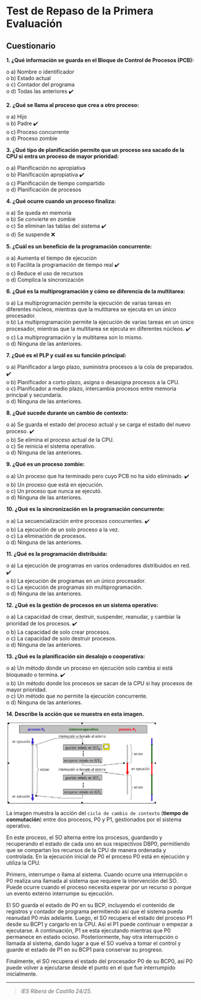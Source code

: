 # Test de Repaso de la Primera Evaluación
## Cuestionario
**1.	¿Qué información se guarda en el Bloque de Control de Procesos (PCB):**

o	a) Nombre o identificador <br>
o	b) Estado actual <br>
o	c) Contador del programa <br>
o	d) Todas las anteriores ✔️ <br>

**2.	¿Qué se llama al proceso que crea a otro proceso:**

o	a) Hijo <br>
o	b) Padre ✔️ <br>
o	c) Proceso concurrente <br>
o	d) Proceso zombie <br>

**3.	¿Qué tipo de planificación permite que un proceso sea sacado de la CPU si entra un proceso de mayor prioridad:**

o	a) Planificación no apropiativa <br>
o	b) Planificación apropiativa ✔️ <br>
o	c) Planificación de tiempo compartido <br>
o	d) Planificación de procesos <br>

**4.	¿Qué ocurre cuando un proceso finaliza:**

o	a) Se queda en memoria <br>
o	b) Se convierte en zombie <br>
o	c) Se eliminan las tablas del sistema ✔️ <br>
o	d) Se suspende ❌ <br>

**5.	¿Cuál es un beneficio de la programación concurrente:**

o	a) Aumenta el tiempo de ejecución <br>
o	b) Facilita la programación de tiempo real ✔️ <br>
o	c) Reduce el uso de recursos <br>
o	d) Complica la sincronización <br>

**6.	¿Qué es la multiprogramación y cómo se diferencia de la multitarea:**

o	a) La multiprogramación permite la ejecución de varias tareas en diferentes núcleos, mientras que la multitarea se ejecuta en un único procesador. <br>
o	b) La multiprogramación permite la ejecución de varias tareas en un único procesador, mientras que la multitarea se ejecuta en diferentes núcleos. ✔️ <br>
o	c) La multiprogramación y la multitarea son lo mismo. <br>
o	d) Ninguna de las anteriores. <br>

**7.	¿Qué es el PLP y cuál es su función principal:**

o	a) Planificador a largo plazo, suministra procesos a la cola de preparados. ✔️ <br>
o	b) Planificador a corto plazo, asigna o desasigna procesos a la CPU. <br>
o	c) Planificador a medio plazo, intercambia procesos entre memoria principal y secundaria. <br>
o	d) Ninguna de las anteriores. <br>

**8.	¿Qué sucede durante un cambio de contexto:**

o	a) Se guarda el estado del proceso actual y se carga el estado del nuevo proceso. ✔️ <br>
o	b) Se elimina el proceso actual de la CPU. <br>
o	c) Se reinicia el sistema operativo. <br>
o	d) Ninguna de las anteriores. <br>

**9.	¿Qué es un proceso zombie:**

o	a) Un proceso que ha terminado pero cuyo PCB no ha sido eliminado. ✔️ <br>
o	b) Un proceso que está en ejecución. <br>
o	c) Un proceso que nunca se ejecutó. <br>
o	d) Ninguna de las anteriores. <br>

**10.	¿Qué es la sincronización en la programación concurrente:**

o	a) La secuencialización entre procesos concurrentes. ✔️ <br>
o	b) La ejecución de un solo proceso a la vez. <br>
o	c) La eliminación de procesos. <br>
o	d) Ninguna de las anteriores. <br>

**11.	¿Qué es la programación distribuida:**

o	a) La ejecución de programas en varios ordenadores distribuidos en red. ✔️ <br>
o	b) La ejecución de programas en un único procesador. <br>
o	c) La ejecución de programas sin multiprogramación. <br>
o	d) Ninguna de las anteriores. <br>

**12.	¿Qué es la gestión de procesos en un sistema operativo:**

o	a) La capacidad de crear, destruir, suspender, reanudar, y cambiar la prioridad de los procesos. ✔️ <br>
o	b) La capacidad de solo crear procesos. <br>
o	c) La capacidad de solo destruir procesos. <br>
o	d) Ninguna de las anteriores. <br>

**13.	¿Qué es la planificación sin desalojo o cooperativa:**

o	a) Un método donde un proceso en ejecución solo cambia si está bloqueado o termina. ✔️ <br>
o	b) Un método donde los procesos se sacan de la CPU si hay procesos de mayor prioridad. <br>
o	c) Un método que no permite la ejecución concurrente. <br>
o	d) Ninguna de las anteriores. <br>

**14.	Describe la acción que se muestra en esta imagen.**

<img src="imagenTestRepaso.png" width="400"></img>

La imagen muestra la acción del `ciclo de cambio de contexto` (**tiempo de conmutación**) entre dos procesos, P0 y P1, 
gestionados por el sistema operativo. <br>

En este proceso, el SO alterna entre los procesos, guardando y recuperando el estado de cada uno en sus respectivos DBP0, 
permitiendo que se compartan los recursos de la CPU de manera ordenada y controlada. En la ejecución inicial de P0 el proceso P0 está 
en ejecución y utiliza la CPU. <br>

Primero, interrumpe o llama al sistema. Cuando ocurre una interrupción o P0 realiza una llamada al sistema que requiere la intervención del SO. 
Puede ocurre cuando el proceso necesita esperar por un recurso o porque un evento externo interrumpe su ejecución. <br>

El SO guarda el estado de P0 en su BCP, incluyendo el contenido de registros y contador de programa permitiendo así que el sistema pueda reanudad 
P0 más adelante. Luego, el SO recupera el estado del proceso P1 desde su BCP1 y cargarlo en la CPU. Así el P1 puede continuar o empezar a ejecutarse. 
A continuación, P1 se esta ejecutando mientras que P0 permanece en estado ocioso. Posteriormente, hay otra interrupción o llamada al sistema, 
dando lugar a que el SO vuelva a tomar el control y guarde el estado de P1 en su BCP1 para conservar su progreso. <br>

Finalmente, el SO recupera el estado del procesador P0 de su BCP0, así P0 puede volver a ejecutarse desde el punto en el que fue 
interrumpido inicialmente.


---
>_IES Ribera de Castilla 24/25._
